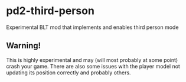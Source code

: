 # pd2-third-person
Experimental BLT mod that implements and enables third person mode

## Warning!
This is highly experimental and may (will most probably at some point) crash your game. There are also some issues with the player model not updating its position correctly and probably others.
